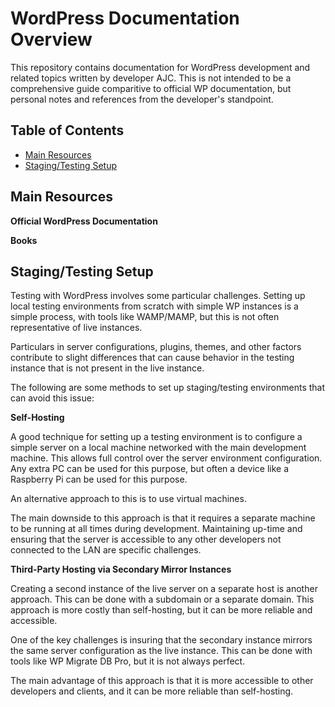 # WordPress Documentation Overview

This repository contains documentation for WordPress development and related topics written by developer AJC. This is not intended to be a comprehensive guide comparitive to official WP documentation, but personal notes and references from the developer's standpoint.

## Table of Contents

- [Main Resources](#main-resources)
- [Staging/Testing Setup](#stagingtesting-setup)

## Main Resources

**Official WordPress Documentation**

**Books**

## Staging/Testing Setup

Testing with WordPress involves some particular challenges. Setting up local testing environments from scratch with simple WP instances is a simple process, with tools like WAMP/MAMP, but this is not often representative of live instances.

Particulars in server configurations, plugins, themes, and other factors contribute to slight differences that can cause behavior in the testing instance that is not present in the live instance.

The following are some methods to set up staging/testing environments that can avoid this issue:

**Self-Hosting**

A good technique for setting up a testing environment is to configure a simple server on a local machine networked with the main development machine. This allows full control over the server environment configuration. Any extra PC can be used for this purpose, but often a device like a Raspberry Pi can be used for this purpose.

An alternative approach to this is to use virtual machines.

The main downside to this approach is that it requires a separate machine to be running at all times during development. Maintaining up-time and ensuring that the server is accessible to any other developers not connected to the LAN are specific challenges.

**Third-Party Hosting via Secondary Mirror Instances**

Creating a second instance of the live server on a separate host is another approach. This can be done with a subdomain or a separate domain. This approach is more costly than self-hosting, but it can be more reliable and accessible.

One of the key challenges is insuring that the secondary instance mirrors the same server configuration as the live instance. This can be done with tools like WP Migrate DB Pro, but it is not always perfect.

The main advantage of this approach is that it is more accessible to other developers and clients, and it can be more reliable than self-hosting.